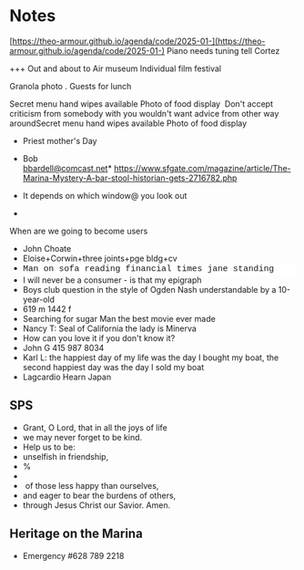 # Notes

[https://theo-armour.github.io/agenda/code/2025-01-](https://theo-armour.github.io/agenda/code/2025-01-)
Piano needs tuning tell Cortez&nbsp;

+++
Out and about to Air museum&nbsp;Individual film festival

Granola photo . Guests for lunch

Secret menu hand wipes available&nbsp;Photo of food display&nbsp;
Don't accept criticism from somebody with you wouldn't want advice from other way aroundSecret menu hand wipes available Photo of food display&nbsp;

* Priest mother's Day

* Bob [bbardell@comcast.net](mailto:bbardell@comcast.net)*&nbsp;https://www.sfgate.com/magazine/article/The-Marina-Mystery-A-bar-stool-historian-gets-2716782.php

* It depends on which window@ you look out
* 

When are we going to become users

* John Choate
* Eloise+Corwin+three joints+pge bldg+cv
* <div style="background-color: rgb(255, 255, 255); font-family: Consolas, &quot;Courier New&quot;, monospace; font-size: 15px; line-height: 20px; white-space: pre;">Man on sofa reading financial times jane standing
* I will never be a consumer - is that my epigraph
* Boys club question in the style of Ogden Nash understandable by a 10-year-old
* 619 m 1442 f
* Searching for sugar Man the best movie ever made
* Nancy T: Seal of California the lady is Minerva&nbsp;
* How can you love it if you don't know it?
* John G 415 987 8034
* Karl L: the happiest day of my life was the day I bought my boat, the second happiest day was the day I sold my boat
* Lagcardio Hearn Japan

## SPS

* Grant, O Lord, that in all the joys of life
* we may never forget to be kind.
* Help us to be:
* unselfish in friendship,
* %
* 
* &nbsp;of those less happy than ourselves,
* and eager to bear the burdens of others,
* through Jesus Christ our Savior. Amen.

## Heritage on the Marina

* Emergency #628 789 2218